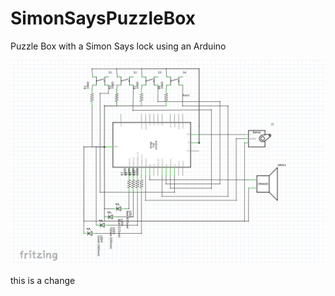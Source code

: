 # SimonSaysPuzzleBox
Puzzle Box with a Simon Says lock using an Arduino

![diagram](diagram.png)


this is a change
